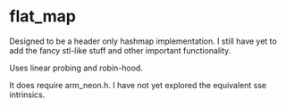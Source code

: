 # flat_map


Designed to be a header only hashmap implementation. I still have yet to add the fancy stl-like stuff and other important functionality. 

Uses linear probing and robin-hood. 

It does require arm_neon.h. I have not yet explored the equivalent sse intrinsics. 
